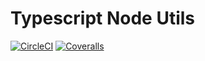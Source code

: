 # Typescript Node Utils

[![CircleCI](https://img.shields.io/circleci/project/github/DustarMao/ts-utils.svg?style=flat-square)](https://circleci.com/gh/DustarMao/ts-utils)
[![Coveralls](https://img.shields.io/coveralls/github/DustarMao/ts-utils.svg?style=flat-square)](https://coveralls.io/github/DustarMao/ts-utils)